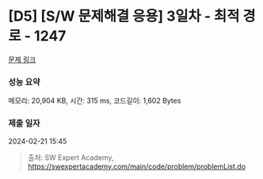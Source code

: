 # [D5] [S/W 문제해결 응용] 3일차 - 최적 경로 - 1247 

[문제 링크](https://swexpertacademy.com/main/code/problem/problemDetail.do?contestProbId=AV15OZ4qAPICFAYD) 

### 성능 요약

메모리: 20,904 KB, 시간: 315 ms, 코드길이: 1,602 Bytes

### 제출 일자

2024-02-21 15:45



> 출처: SW Expert Academy, https://swexpertacademy.com/main/code/problem/problemList.do